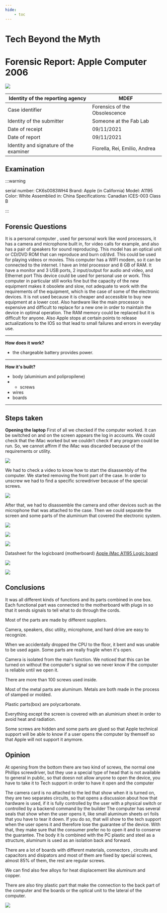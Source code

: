 ```yaml
---
hide:
    - toc
---
```


# Tech Beyond the Myth

Forensic Report: Apple Computer 2006
===============

![](../images/5/50.jpg)


| Identity of the reporting agency       | MDEF                           |
|----------------------------------------|--------------------------------|
| Case identifier                        | Forensics of the Obsolescence  |
| Identity of the submitter              | Someone at the Fab Lab         |
| Date of receipt                        | 09/11/2021                     |
| Date of report                         | 09/11/2021                     |
| Identity and signature of the examiner | Fiorella, Rei, Emilio, Andrea                     |


## Examination 

:::warning

serial number: CK6s0083WH4
Brand: Apple (in California)
Model: A1195
Color: White
Assemblied in: China
Specifications: Canadian ICES-003 Class B

:::

## Forensic Questions

It is a personal computer , used for personal work like word processors, it has a camera and microphone built in, for video calls for example, and also has a pair of speakers for sound reproducing.
This model has an optical unit or CD/DVD ROM that can reproduce and burn cd/dvd. This could be used for playing videos or movies.
This computer has a WIFI modem, so it can be connected to the internet.
I have an Intel processor and 8 GB of RAM. It have a monitor and  3 USB ports, 2 input/output for audio and video, and Ethernet port
This device could be used for personal use or work.
This computer in particular still works fine but the capacity of the new equipment makes it obsolete and slow, not adequate to work with the requirements of the equipment, which is  the case of some of the electronic devices. It is not used because it is cheaper and accessible  to buy new equipment at a lower cost. Also hardware like the main processor is expensive and difficult to replace for a new one in order to maintain the device in optimal operation. The RAM memory could be replaced but it is difficult for anyone.
Also Apple stops at certain points to release actualizations to the IOS so that lead to small failures and errors in everyday use.

---

**How does it work?** 
* the chargeable battery provides power.

---

**How it's built?** 
* body (aluminium and polipropilene)
* * screws
* wires
* boards

---

## Steps taken


**Opening the laptop**
First of all we checked if the computer worked. It can be switched on and on the screen appears the log in accounts. 
We could check that the iMac worked but we couldn’t check if any program could be run. So, we cannot affirm if the iMac was discarded because of the requirements or utility. 

![](../images/5/PROCESS0.jpg)

We had to check a video to know how to start the disassembly of the computer. We started removing the front part of the case. In order to unscrew we had to find a specific screwdriver because of the special screws. 

![](../images/5/PROCESS1.jpg)

After that, we had to disassemble the camera and other devices such as the microphone that was attached to the case. Then we could separate the screen and some parts of the aluminium that covered the electronic system. 

![](../images/5/PROCESS2.jpg)

![](../images/5/PROCESS3.jpg)

![](../images/5/PROCESS4.jpg)

Datasheet for the logicboard (motherboard)
[Apple iMac A1195 Logic board](http://www.barebonekit.net/apple-imac-a1195-820-1960-a-logic-board_i_mballpe8201960a.aspx)

![](../images/5/PROCESS5.jpg)

![](../images/5/PROCESS6.jpg)


## Conclusions

It was all different kinds of functions and its parts combined in one box. Each functional part was connected to the motherboard with plugs in so that it sends signals to tell what to do through the cords. 

Most of the parts are made by different suppliers. 

Camera, speakers, disc utility, microphone, and hard drive are easy to recognize. 

When we accidentally dropped the CPU to the floor, it bent and was unable to be used again. Some parts are really fragile when it's open.

Camera is isolated from the main function. We noticed that this can be turned on  without the computer's signal so we never know if the computer is reliable until we open it.

There are more than 100 screws used inside.

Most of the metal parts are aluminum. Metals are both made in the process of stamped or molded.

Plastic parts(box) are polycarbonate. 

Everything except the screen is covered with an aluminium sheet in order to avoid heat and radiation.

Some screws are hidden and some parts are glued so that Apple technical support will be able to know if a user opens the computer by themself so that Apple will not support it anymore.


## Opinion

 At opening from the bottom there are two kind of screws, the normal one Phillips screwdriver, but they use a special type of head that is not available to general in public, so that doesn not allow anyone to open the device, you have to take it to Tech support in order to have it open and the computer

The camera card is no attached to the led that show when it is turned on, they are two separates circuits,  so that opens a discussion about how that hardware is used, if it is fully controlled by the user with a physical switch or controlled by a backend command by the builder
The computer has several seals that show when the user opens it,  like small aluminum sheets ori foils  that you have to tear it down. If you do so, that will show to the tech support  when the user opens it and therefore lose the guarantee of the device. With that,  they make sure that the consumer prefer no to open it and to conserve the guarantee.
The body  it Is combined with the PC plastic and steel as a structure, aluminum is used as an isolation back and forward.

There are a lot of boards with different materials, connectors , circuits and capacitors and disipators and most of them are fixed by special screws, almost 85% of them, the rest are regular screws.

We can find also few alloys for heat displacement like aluminum and copper.

There are also tiny plastic part that make the connection to the back part of the computer and the boards or the optical unit to the lateral of the computer.

![](../images/5/PROCESS7.gif)